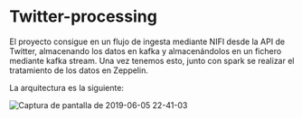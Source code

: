 # Twitter-processing

El proyecto consigue en un flujo de ingesta mediante NIFI desde la API de Twitter, almacenando los datos en kafka y almacenándolos en un fichero mediante kafka stream.
Una vez tenemos esto, junto con spark se realizar el tratamiento de los datos en Zeppelin.

La arquitectura es la siguiente:

![Captura de pantalla de 2019-06-05 22-41-03](https://user-images.githubusercontent.com/51421186/58989105-829a7f80-87e3-11e9-89fa-bde398b42d4b.png)


